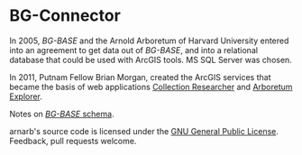 BG-Connector
============

In 2005, <em>BG-BASE</em> and the Arnold Arboretum of Harvard University entered into an agreement to get data out of <em>BG-BASE</em>, and into a relational database that could be used with ArcGIS tools. MS SQL Server was chosen. 

In 2011, Putnam Fellow Brian Morgan, created the ArcGIS services that became the basis of web applications <a href="http://map.arboretum.harvard.edu/">Collection Researcher</a> and <a href="http://arboretum.harvard.edu/explorer">Arboretum Explorer</a>.

Notes on <a href="https://github.com/arnarb/aanav/blob/master/doc/bgbase.md"><em>BG-BASE</em> schema</a>.

arnarb's source code is licensed under the <a href="https://github.com/arnarb/BG-Connector/blob/master/LICENSE">GNU General Public License</a>. Feedback, pull requests welcome.
